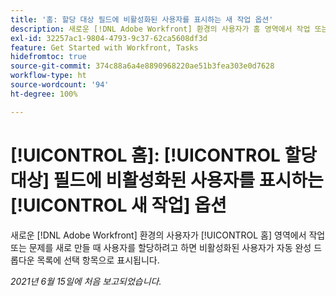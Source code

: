 ```yaml
---
title: '홈: 할당 대상 필드에 비활성화된 사용자를 표시하는 새 작업 옵션'
description: 새로운 [!DNL Adobe Workfront] 환경의 사용자가 홈 영역에서 작업 또는 문제를 새로 만들 때 사용자를 할당하려고 하면 비활성화된 사용자가 [!UICONTROL 자동 완성] 드롭다운 목록에 선택 항목으로 표시됩니다.
exl-id: 32257ac1-9804-4793-9c37-62ca5608df3d
feature: Get Started with Workfront, Tasks
hidefromtoc: true
source-git-commit: 374c88a6a4e8890968220ae51b3fea303e0d7628
workflow-type: ht
source-wordcount: '94'
ht-degree: 100%

---
```


# [!UICONTROL 홈]: [!UICONTROL 할당 대상] 필드에 비활성화된 사용자를 표시하는 [!UICONTROL 새 작업] 옵션

<!--Valid issue, won't fix-->

새로운 [!DNL Adobe Workfront] 환경의 사용자가 [!UICONTROL 홈] 영역에서 작업 또는 문제를 새로 만들 때 사용자를 할당하려고 하면 비활성화된 사용자가 자동 완성 드롭다운 목록에 선택 항목으로 표시됩니다.

_2021년 6월 15일에 처음 보고되었습니다._
